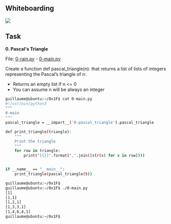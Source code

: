 ## Whiteboarding

![](whiteboard1.jpg)

## Task

**0. Pascal's Triangle**

File: [0-rain.py](0-rain.py/) - [0-main.py](0-main.py/)

Create a function def pascal_triangle(n): that returns a list of lists of integers representing the Pascal’s triangle of n:

- Returns an empty list if n <= 0
- You can assume n will be always an integer


```sh
guillaume@ubuntu:~/0x1F$ cat 0-main.py
#!/usr/bin/python3
"""
0-main
"""
pascal_triangle = __import__('0-pascal_triangle').pascal_triangle

def print_triangle(triangle):
    """
    Print the triangle
    """
    for row in triangle:
        print("[{}]".format(",".join([str(x) for x in row])))


if __name__ == "__main__":
    print_triangle(pascal_triangle(5))

guillaume@ubuntu:~/0x1F$ 
guillaume@ubuntu:~/0x1F$ ./0-main.py
[1]
[1,1]
[1,2,1]
[1,3,3,1]
[1,4,6,4,1]
guillaume@ubuntu:~/0x1F$ 
```